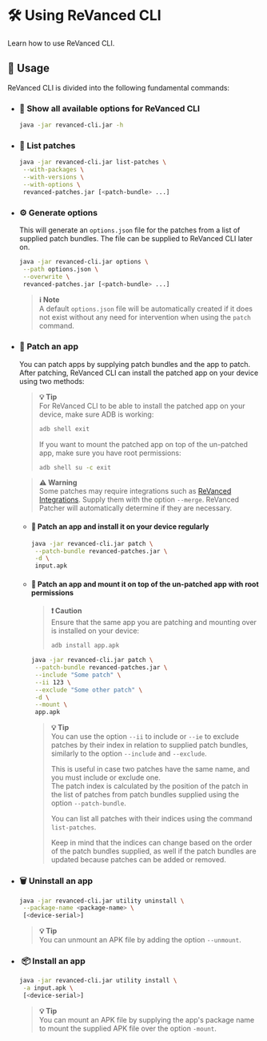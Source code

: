 # 🛠️ Using ReVanced CLI

Learn how to use ReVanced CLI.

## 🔨 Usage

ReVanced CLI is divided into the following fundamental commands:

- ### 🚀 Show all available options for ReVanced CLI

  ```bash
  java -jar revanced-cli.jar -h
  ```

- ### 📃 List patches

  ```bash
  java -jar revanced-cli.jar list-patches \
   --with-packages \
   --with-versions \
   --with-options \
   revanced-patches.jar [<patch-bundle> ...]
  ```

- ### ⚙️ Generate options

  This will generate an `options.json` file for the patches from a list of supplied patch bundles.
  The file can be supplied to ReVanced CLI later on.

  ```bash
  java -jar revanced-cli.jar options \
   --path options.json \
   --overwrite \
   revanced-patches.jar [<patch-bundle> ...]
  ```

  > **ℹ️ Note**  
  > A default `options.json` file will be automatically created if it does not exist
  > without any need for intervention when using the `patch` command.

- ### 💉 Patch an app

  You can patch apps by supplying patch bundles and the app to patch.
  After patching, ReVanced CLI can install the patched app on your device using two methods:

  > **💡 Tip**  
  > For ReVanced CLI to be able to install the patched app on your device, make sure ADB is working:
  >
  > ```bash
  > adb shell exit
  > ```
  >
  > If you want to mount the patched app on top of the un-patched app, make sure you have root permissions:
  >
  > ```bash
  > adb shell su -c exit
  > ```

  > **⚠️ Warning**  
  > Some patches may require integrations
  > such as [ReVanced Integrations](https://github.com/revanced/revanced-integrations).
  > Supply them with the option `--merge`. ReVanced Patcher will automatically determine if they are necessary.

  - #### 👾 Patch an app and install it on your device regularly

    ```bash
    java -jar revanced-cli.jar patch \
     --patch-bundle revanced-patches.jar \
     -d \
     input.apk
    ```

  - #### 👾 Patch an app and mount it on top of the un-patched app with root permissions

    > **❗ Caution**  
    > Ensure that the same app you are patching and mounting over is installed on your device:
    >
    > ```bash
    > adb install app.apk
    > ```

    ```bash
    java -jar revanced-cli.jar patch \
     --patch-bundle revanced-patches.jar \
     --include "Some patch" \
     --ii 123 \
     --exclude "Some other patch" \
     -d \
     --mount \
     app.apk
    ```

    > **💡 Tip**  
    > You can use the option `--ii` to include or `--ie` to exclude
    > patches by their index in relation to supplied patch bundles,
    > similarly to the option `--include` and `--exclude`.
    >
    > This is useful in case two patches have the same name, and you must include or exclude one.  
    > The patch index is calculated by the position of the patch in the list of patches
    > from patch bundles supplied using the option `--patch-bundle`.
    >
    > You can list all patches with their indices using the command `list-patches`.
    >
    > Keep in mind that the indices can change based on the order of the patch bundles supplied,
    > as well if the patch bundles are updated because patches can be added or removed.

- ### 🗑️ Uninstall an app

  ```bash
  java -jar revanced-cli.jar utility uninstall \
   --package-name <package-name> \
   [<device-serial>]
  ```

  > **💡 Tip**  
  > You can unmount an APK file
  > by adding the option `--unmount`.

- ### ️ 📦 Install an app

  ```bash
  java -jar revanced-cli.jar utility install \
   -a input.apk \
   [<device-serial>]
  ```

  > **💡 Tip**  
  > You can mount an APK file
  > by supplying the app's package name to mount the supplied APK file over the option `-mount`.
